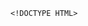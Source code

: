 
<script>
fetch('post.json')
  .then((response) => {
    if (!response.ok) {
      throw new Error(`HTTP error: ${response.status}`);
    }
    return response.json();
  })
  .then((json) => initialize(json))
  .catch((err) => console.error(`Fetch problem: ${err.message}`));
</script>
    <!DOCTYPE HTML>
<html xmlns:th="http://www.thymeleaf.org"
      xmlns:sec="http://www.thymeleaf.org/extras/spring-security">
<head>
    <meta charset="utf-8">
    <meta http-equiv="X-UA-Compatible" content="IE=edge">
    <meta name="viewport" content="width=device-width, initial-scale=1">
    <title>Blog:: Home </title>
</head>
<body>
<div class="container">
<script>
    <a th:href="@{/}">Home</a>
    <h1>Spring Boot Blog Application</h1>
    <hr />
    <ul>
        <li><a th:href="@{/posts/new}">New Post</a></li>
    </ul>
    <div class="posts-container">
        <div class="post" th:each="post : ${posts}">
            <h2><a th:href="@{'/posts/' + ${post.id}}" th:text="${post.title}">Title</a></h2>
            <h5 th:text="'Written by ' + ${post.account.firstName}">Account First Name</h5>
            <h5 th:text="'Published at ' + ${post.createdAt}">Created At</h5>
            <h5 th:text="'Updated at ' + ${post.updatedAt}">Updated At</h5>
            <p th:text="${post.body}">body text</p>
            <br>
        </div>
    </div>
    <hr />
    <ul sec:authorize="!isAuthenticated()">
        <li><a th:href="@{/signup}">signup</a></li>
        <li><a th:href="@{/login}">Login</a></li>
    </ul>
    <div sec:authorize="isAuthenticated()">
        <form th:action="@{/logout}"
              method="POST">
            <div>
                <label>Hi, <span sec:authentication="name">Username</span></label>
            </div>
            <button type="submit">Logout</button>
        </form>
    </div>

</div>

</body>
</html>
